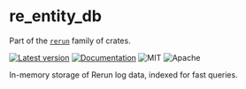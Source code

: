 # re_entity_db

Part of the [`rerun`](https://github.com/rerun-io/rerun) family of crates.

[![Latest version](https://img.shields.io/crates/v/re_entity_db.svg)](https://crates.io/crates/re_entity_db)
[![Documentation](https://docs.rs/re_entity_db/badge.svg)](https://docs.rs/re_entity_db?speculative-link)
![MIT](https://img.shields.io/badge/license-MIT-blue.svg)
![Apache](https://img.shields.io/badge/license-Apache-blue.svg)

In-memory storage of Rerun log data, indexed for fast queries.
